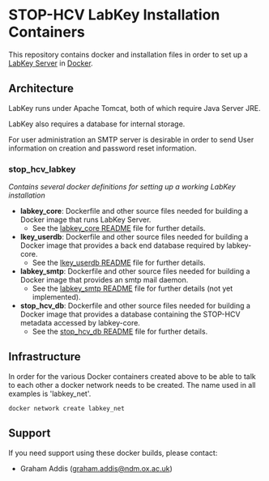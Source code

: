 STOP-HCV LabKey Installation Containers
==========

This repository contains docker and installation files in order to set up a  [LabKey Server](https://www.labkey.org/) in [Docker](https://www.docker.com).


## Architecture
LabKey runs under Apache Tomcat, both of which require Java Server JRE.

LabKey also requires a database for internal storage.

For user administration an SMTP server is desirable in order to send User information on creation and password reset information.

### stop_hcv_labkey
*Contains several docker definitions for setting up a working LabKey installation*

* **labkey_core**: Dockerfile and other source files needed for building a Docker image that runs LabKey Server.
    * See the [labkey_core README](./labkey_core/README.md) file for further details.
* **lkey_userdb**: Dockerfile and other source files needed for building a Docker image that provides a back end database required by labkey-core.
    * See the [lkey_userdb README](./lkey_userdb/README.md) file for further details.
* **labkey_smtp**: Dockerfile and other source files needed for building a Docker image that provides an smtp mail daemon.
    * See the [labkey_smtp README](.labkey_smtp/README.md) file for further details (not yet implemented).
* **stop_hcv_db**: Dockerfile and other source files needed for building a Docker image that provides a database containing the STOP-HCV metadata accessed by labkey-core.
    * See the [stop_hcv_db README](./stop_hcv_db/README.md) file for further details.

## Infrastructure
In order for the various Docker containers created above to be able to talk to each other a docker network needs to be created. The name used in all examples is 'labkey_net'.

```Docker
docker network create labkey_net
```
## Support

If you need support using these docker builds, please contact:

- Graham Addis (graham.addis@ndm.ox.ac.uk)
